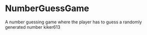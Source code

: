 # NumberGuessGame
A number guessing game where the player has to guess a randomly generated number
kiker613
